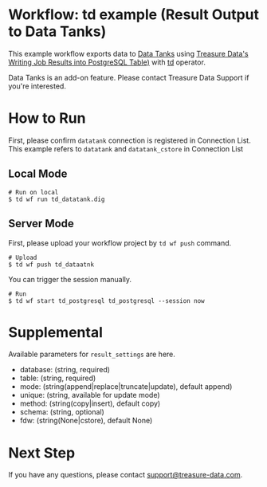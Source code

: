 # Workflow: td example (Result Output to Data Tanks)

This example workflow exports data to [Data Tanks](https://docs.treasuredata.com/articles/datatanks) using [Treasure Data's Writing Job Results into PostgreSQL Table)](https://docs.treasuredata.com/articles/result-into-postgresql) with [td](https://docs.digdag.io/operators/td.html) operator.

Data Tanks is an add-on feature. Please contact Treasure Data Support if you're interested.

# How to Run

First, please confirm `datatank` connection is registered in Connection List.
This example refers to `datatank` and `datatank_cstore` in Connection List

## Local Mode

    # Run on local
    $ td wf run td_datatank.dig

## Server Mode

First, please upload your workflow project by `td wf push` command.

    # Upload
    $ td wf push td_dataatnk

You can trigger the session manually.

    # Run
    $ td wf start td_postgresql td_postgresql --session now

# Supplemental

Available parameters for `result_settings` are here.

- database: (string, required)
- table: (string, required)
- mode: (string(append|replace|truncate|update), default append)
- unique: (string, available for update mode)
- method: (string(copy|insert), default copy)
- schema: (string, optional)
- fdw: (string(None|cstore), default None)

# Next Step

If you have any questions, please contact support@treasure-data.com.
